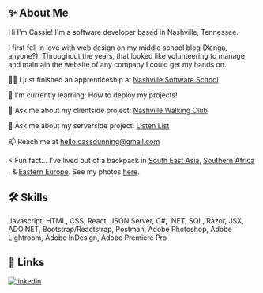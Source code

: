 ## ✨ About Me
Hi I'm Cassie! I'm a software developer based in Nashville, Tennessee.

I first fell in love with web design on my middle school blog (Xanga, anyone?). Throughout the years, that looked like volunteering to manage and maintain the website of any company I could get my hands on. 



👩‍💻 I just finished an apprenticeship at [Nashville Software School](https://nashvillesoftwareschool.com/)

🧠 I'm currently learning: How to deploy my projects!

💬 Ask me about my clientside project: [Nashville Walking Club](https://github.com/cassandradunning/nashville-walking-club) 

💬 Ask me about my serverside project: [Listen List](https://github.com/cassandradunning/listen_list) 

📫 Reach me at hello.cassdunning@gmail.com

⚡️ Fun fact... I've lived out of a backpack in [South East Asia](https://www.cassandra-dunning.com/blog/tag/Asia), [Southern Africa](https://www.cassandra-dunning.com/blog?offset=1539550440808&tag=Zambia)
, & [Eastern Europe](https://www.cassandra-dunning.com/blog/tag/Bosnia). See my photos [here](https://www.cassandra-dunning.com/).



## 🛠 Skills
Javascript, HTML, CSS, React, JSON Server, C#, .NET, SQL, Razor, JSX, ADO.NET, Bootstrap/Reactstrap, Postman, Adobe Photoshop, Adobe Lightroom, Adobe InDesign, Adobe Premiere Pro


## 🔗 Links

[![linkedin](https://img.shields.io/badge/linkedin-0A66C2?style=for-the-badge&logo=linkedin&logoColor=white)](https://www.linkedin.com/in/cassandradunning/)


